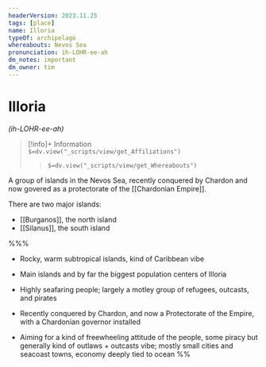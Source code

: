 ```yaml
---
headerVersion: 2023.11.25
tags: [place]
name: Illoria
typeOf: archipelago
whereabouts: Nevos Sea
pronunciation: ih-LOHR-ee-ah
dm_notes: important
dm_owner: tim
---
```

# Illoria
*(ih-LOHR-ee-ah)*
>[!info]+ Information  
> `$=dv.view("_scripts/view/get_Affiliations")`  
>> `$=dv.view("_scripts/view/get_Whereabouts")`

A group of islands in the Nevos Sea, recently conquered by Chardon and now govered as a protectorate of the [[Chardonian Empire]]. 

There are two major islands:
* [[Burganos]], the north island
* [[Silanus]], the south island

%%%
- Rocky, warm subtropical islands, kind of Caribbean vibe
    
- Main islands and by far the biggest population centers of Illoria
    
- Highly seafaring people; largely a motley group of refugees, outcasts, and pirates
    
- Recently conquered by Chardon, and now a Protectorate of the Empire, with a Chardonian governor installed
    
- Aiming for a kind of freewheeling attitude of the people, some piracy but generally kind of outlaws + outcasts vibe; mostly small cities and seacoast towns, economy deeply tied to ocean
%%